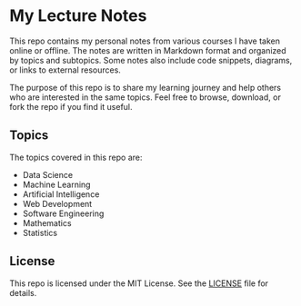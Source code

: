 <html> <head> <title>My Lecture Notes</title> </head> <body> <h1>My Lecture Notes</h1> <p>This repo contains my personal notes from various courses I have taken online or offline. The notes are written in Markdown format and organized by topics and subtopics. Some notes also include code snippets, diagrams, or links to external resources.</p> <p>The purpose of this repo is to share my learning journey and help others who are interested in the same topics. Feel free to browse, download, or fork the repo if you find it useful.</p> <h2>Topics</h2> <p>The topics covered in this repo are:</p> <ul> <li>Data Science</li> <li>Machine Learning</li> <li>Artificial Intelligence</li> <li>Web Development</li> <li>Software Engineering</li> <li>Mathematics</li> <li>Statistics</li> </ul> <h2>License</h2> <p>This repo is licensed under the MIT License. See the <a href=“LICENSE”>LICENSE</a> file for details.</p> </body> </html>
